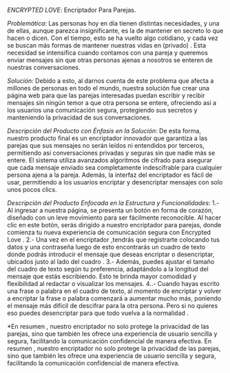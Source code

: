 *ENCRYPTED LOVE*: Encriptador Para Parejas.

*Problemática*: Las personas hoy en día tienen distintas necesidades, y una de ellas, aunque parezca insignificante, es la de mantener en secreto lo que hacen o dicen. Con el tiempo, esto se ha vuelto algo cotidiano, y cada vez se buscan más formas de mantener nuestras vidas en (privado) . Esta necesidad se intensifica cuando contamos con una pareja y queremos enviar mensajes sin que otras personas ajenas a nosotros se enteren de nuestras conversaciones.

*Solución*: Debido a esto, al darnos cuenta de este problema que afecta a millones de personas en todo el mundo, nuestra solución fue crear una página web para que las parejas interesadas puedan escribir y recibir mensajes sin ningún temor a que otra persona se entere, ofreciendo así a los usuarios una comunicación segura, protegiendo sus secretos y manteniendo la privacidad de sus conversaciones.

*Descripción del Producto con Énfasis en la Solución*:  De esta forma, nuestro producto final es un encriptador innovador que garantiza a las parejas que sus mensajes no serán leídos ni entendidos por terceros, permitiendo así conversaciones privadas y seguras sin que nadie más se entere. 
El sistema utiliza avanzados algoritmos de cifrado para asegurar que cada mensaje enviado sea completamente indescifrable para cualquier persona ajena a la pareja. Además, la interfaz del encriptador es fácil de usar, permitiendo a los usuarios encriptar y desencriptar mensajes con solo unos pocos clics.

*Descripción del Producto Enfocada en la Estructura y Funcionalidades*: 
1.- Al ingresar a nuestra página, se presenta un botón en forma de corazón, diseñado con un leve movimiento para ser fácilmente reconocible. Al hacer clic en este botón, serás dirigido a nuestro encriptador para parejas, donde comienza tu nueva experiencia de comunicación segura con Encrypted Love .
2.- Una vez en el encriptador ,tendrás que registrarte colocando tus datos y una contraseña luego de esto  encontrarás un cuadro de texto donde podrás introducir el mensaje que deseas encriptar o desencriptar, ubicados justo al lado del cuadro .
3.- Además, puedes ajustar el tamaño del cuadro de texto según tu preferencia, adaptándolo a la longitud del mensaje que estás escribiendo. Esto te brinda mayor comodidad y flexibilidad al redactar o visualizar los mensajes.
4..- Cuando hayas escrito una frase o palabra en el cuadro de texto, al momento de encriptar y volver a encriptar la frase o palabra comenzará a aumentar mucho más, poniendo el mensaje más dificil de descifrar para la otra persona. Pero si no quieres eso puedes desencriptar para que todo vuelva a la normalidad .

*En resumen , nuestro encriptador  no solo protege la privacidad de las parejas, sino que también les ofrece una experiencia de usuario sencilla y segura, facilitando la comunicación confidencial de manera efectiva.
En resumen , nuestro encriptador  no solo protege la privacidad de las parejas, sino que también les ofrece una experiencia de usuario sencilla y segura, facilitando la comunicación confidencial de manera efectiva.
